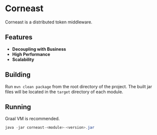 # Corneast
Corneast is a distributed token middleware.

## Features
- **Decoupling with Business**
- **High Performance**
- **Scalability**

## Building
Run `mvn clean package` from the root directory of the project. The built jar files will be located in the `target` directory of each module.  

## Running
Graal VM is recommended.

```java
java -jar corneast-<module>-<version>.jar
```
